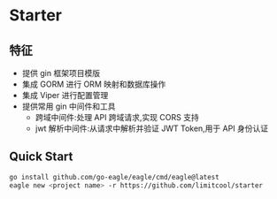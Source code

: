 # Starter
## 特征
- 提供 gin 框架项目模版
- 集成 GORM 进行 ORM 映射和数据库操作
- 集成 Viper 进行配置管理
- 提供常用 gin 中间件和工具
  - 跨域中间件:处理 API 跨域请求,实现 CORS 支持
  - jwt 解析中间件:从请求中解析并验证 JWT Token,用于 API 身份认证

## Quick Start

```bash
go install github.com/go-eagle/eagle/cmd/eagle@latest
eagle new <project name> -r https://github.com/limitcool/starter
```